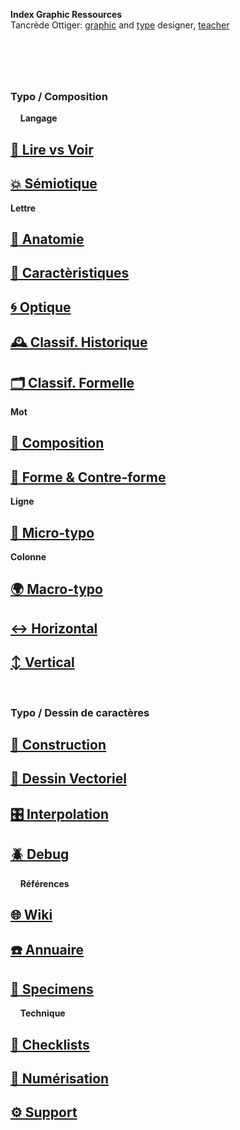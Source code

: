   **Index Graphic Ressources**  
  Tancrède Ottiger: [graphic](https://t-o.studio) and [type](https://t-o.supply) designer, [teacher](https://studioto.github.io)
# &nbsp;

<!---
## [🦚 Index Littérature Visuelle]()
## [💼 Portfolio](Student's projects)
## [⚡ Index Logos]()
## [🐦‍⬛ Index Animations]()
## [🏢 Index Grid Systems]()
## [🔮 Design Theories](/)
## [🔲 Design Gestalt](/)
## [📊 Design Hiérarchies](/)
## [🏗️ Typo Grille](/)
## [🚪 Typothèque Eracom](http://typo.eracom.ch)
--->


### Typo / Composition
&nbsp;
&nbsp;
**Langage**
## [👀 Lire vs Voir]()
## [💥 Sémiotique](/denote-typeface)
**Lettre**
## [🔬 Anatomie](/describe-typeface)
## [🧬 Caractèristiques](/parameter-typeface)
## [🌀 Optique](/correct-typeface)
## [🕰️ Classif. Historique](/overview-writing-history)
## [🗂️ Classif. Formelle](/classify-typefaces)
**Mot**
## [💠 Composition]()
## [🌙 Forme & Contre-forme]()
**Ligne**
## [🦠 Micro-typo](/set-typeface)
**Colonne**
## [🌍 Macro-typo](/set-typeface)
## [↔️ Horizontal]()
## [↕️ Vertical]()
&nbsp;
&nbsp;
### Typo / Dessin de caractères
## [🔨 Construction](/construct-typeface)
## [📐 Dessin Vectoriel](/draw-vectors)
## [🎛️ Interpolation](/interpolate-vectors)
## [🪲 Debug](/debug-typefaces)
&nbsp;
&nbsp;
**Références**
## [🌐 Wiki](/index-graphic-terminology)
## [☎️ Annuaire](/index-designers)
## [🧪 Specimens](/index-specimens)
&nbsp;
&nbsp;
**Technique**
## [📝 Checklists](/check-things)
## [📸 Numérisation](/digitize-typeface)
## [⚙️ Support](/support-technology)